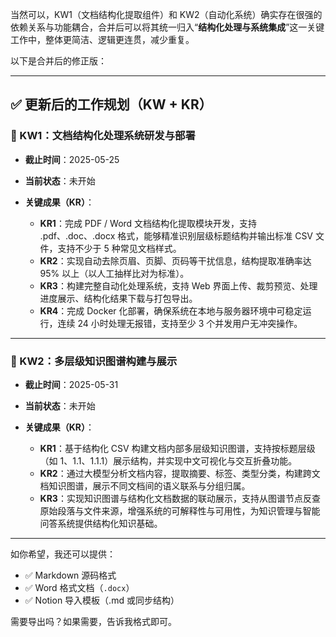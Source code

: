 当然可以，KW1（文档结构化提取组件）和 KW2（自动化系统）确实存在很强的依赖关系与功能耦合，合并后可以将其统一归入“**结构化处理与系统集成**”这一关键工作中，整体更简洁、逻辑更连贯，减少重复。

以下是合并后的修正版：

---

## ✅ 更新后的工作规划（KW + KR）

### 📌 KW1：文档结构化处理系统研发与部署

* **截止时间**：2025-05-25
* **当前状态**：未开始
* **关键成果（KR）**：

  * **KR1**：完成 PDF / Word 文档结构化提取模块开发，支持 .pdf、.doc、.docx 格式，能够精准识别层级标题结构并输出标准 CSV 文件，支持不少于 5 种常见文档样式。
  * **KR2**：实现自动去除页眉、页脚、页码等干扰信息，结构提取准确率达 95% 以上（以人工抽样比对为标准）。
  * **KR3**：构建完整自动化处理系统，支持 Web 界面上传、裁剪预览、处理进度展示、结构化结果下载与打包导出。
  * **KR4**：完成 Docker 化部署，确保系统在本地与服务器环境中可稳定运行，连续 24 小时处理无报错，支持至少 3 个并发用户无冲突操作。

---

### 📌 KW2：多层级知识图谱构建与展示

* **截止时间**：2025-05-31
* **当前状态**：未开始
* **关键成果（KR）**：

  * **KR1**：基于结构化 CSV 构建文档内部多层级知识图谱，支持按标题层级（如 1、1.1、1.1.1）展示结构，并实现中文可视化与交互折叠功能。
  * **KR2**：通过大模型分析文档内容，提取摘要、标签、类型分类，构建跨文档知识图谱，展示不同文档间的语义联系与分组归属。
  * **KR3**：实现知识图谱与结构化文档数据的联动展示，支持从图谱节点反查原始段落与文件来源，增强系统的可解释性与可用性，为知识管理与智能问答系统提供结构化知识基础。


---

如你希望，我还可以提供：

* ✅ Markdown 源码格式
* ✅ Word 格式文档（`.docx`）
* ✅ Notion 导入模板（.md 或同步结构）

需要导出吗？如果需要，告诉我格式即可。
